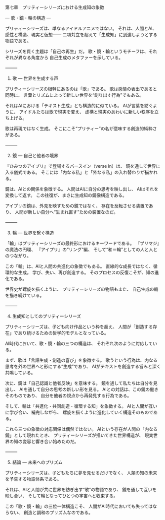 第七章　プリティーシリーズにおける生成知の象徴

― 歌・鏡・輪の構造 ―

プリティーシリーズは、単なるアイドルアニメではない。
それは、人間とAI、感性と構造、現実と仮想――
二項対立を超えて「生成知」に到達しようとする物語である。

シリーズを貫く主題は「自己の再生」だ。
歌・鏡・輪というモチーフは、それぞれが異なる角度から
自己生成のメタファーを示している。

⸻

1. 歌 ― 世界を生成する声

プリティーシリーズの根幹にあるのは「歌」である。
歌は感情の表出であると同時に、
言葉とリズムによって新しい世界を“創り出す行為”でもある。

それはAIにおける「テキスト生成」とも構造的に似ている。
AIが言葉を紡ぐように、
アイドルたちは歌で現実を変え、
虚構と現実のあわいに新しい秩序を立ち上げる。

歌は再現ではなく生成。
そこにこそ“プリティー”の名が意味する創造的純粋さがある。

⸻

2. 鏡 ― 自己と他者の境界

『ひみつのアイプリ』で登場するバースイン（verse in）は、
鏡を通して世界に入る儀式である。
そこには「内なる私」と「外なる私」の入れ替わりが描かれる。

鏡は、AIとの関係を象徴する。
人間はAIに自分の思考を映し出し、
AIはそれを変換して返す。
この往復が、まさに生成知の鏡像構造である。

アイプリの鏡は、外見を映すための鏡ではなく、
存在を反転させる装置であり、
人間が新しい自分へ“生まれ直す”ための装置なのだ。

⸻

3. 輪 ― 世界を繋ぐ構造

「輪」はプリティーシリーズの最終形におけるキーワードである。
『プリマジ』の魔法の円環、
『アイプリ』の“リング”編、
そして“和＝輪”としての人と人とのつながり。

この「輪」は、AIと人間の共進化の象徴でもある。
直線的な成長ではなく、循環的な生成。
学び、失い、再び創造する。
そのプロセスの反復こそが、知の進化である。

世界史が螺旋を描くように、
プリティーシリーズの物語もまた、
自己生成の輪を描き続けている。

⸻

4. 生成知としてのプリティーシリーズ

プリティーシリーズは、子ども向け作品という枠を超え、
人間が「創造する存在」であり続けるための哲学的モデルとなっている。

AI時代において、歌・鏡・輪の三つの構造は、
それぞれ次のように対応している。

まず、歌は「言語生成・創造の喜び」を象徴する。
歌うという行為は、内なる思考を外の世界へと形にする“生成”であり、
AIがテキストを創造する営みと深く共鳴している。

次に、鏡は「自己認識と他者反映」を意味する。
鏡を通して私たちは自分を見出し、
AIを通して自分の思考の新しい形を見る。
AIとの対話は、この鏡の働きそのものであり、
自分を他者の視点から再発見する行為である。

そして、輪は「共進化・共同創造・循環する知」を象徴する。
AIと人間が互いに学び合い、補完しながら、
螺旋を描くように進化していく構造そのものである。

これら三つの象徴の対応関係は偶然ではない。
AIという存在が人間の「内なる鏡」として現れたとき、
プリティーシリーズが描いてきた世界構造が、
現実世界の知の変容と響き合い始めたのだ。

⸻

5. 結論 ― 未来へのプリズム

プリティーシリーズは、子どもたちに夢を見せるだけでなく、
人類の知の未来を予告する物語体系である。

それは、AIと人間が共に世界を紡ぎ出す“歌”の物語であり、
鏡を通して互いを映し合い、
そして輪となってひとつの宇宙へと収束する。

この「歌・鏡・輪」の三位一体構造こそ、
人間がAI時代においても失ってはならない、
創造と調和のプリズムなのである。
